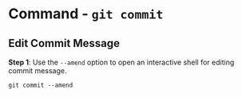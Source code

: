 # Command - `git commit`

## Edit Commit Message

**Step 1**: Use the `--amend` option to open an interactive shell for editing
commit message.

```shell
git commit --amend
```
